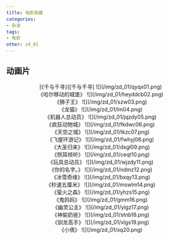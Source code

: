 ```yaml
---
title: 电影收藏
categories:
- 杂读
tags:
- 电影
other: zd_01
---
```


## 动画片 ##


<div align="center">[《千与千寻》][千与千寻]
![](/img/zd_01/qyqx01.png)</div>
<div align="center">《哈尔移动的城堡》
![](/img/zd_01/heyddcb02.png)</div>
<div align="center">《狮子王》
![](/img/zd_01/szw03.png)</div>
<div align="center">《龙猫》
![](/img/zd_01/lm04.png)</div>
<div align="center">《机器人总动员》
![](/img/zd_01/jqzdy05.png)</div>
<div align="center">《疯狂动物城》
![](/img/zd_01/fkdwc06.png)</div>
<div align="center">《天空之城》
![](/img/zd_01/tkzc07.png)</div>
<div align="center">《飞屋环游记》
![](/img/zd_01/fwhyj08.png)</div>
<div align="center">《大圣归来》
![](/img/zd_01/dsgl09.png)</div>
<div align="center">《侧耳倾听》
![](/img/zd_01/ceqt10.png)</div>
<div align="center">《玩具总动员》
![](/img/zd_01/wjzdy11.png)</div>
<div align="center">《你的名字。》
![](/img/zd_01/ndmz12.png)</div>
<div align="center">《冰雪奇缘》
![](/img/zd_01/bxqy13.png)</div>
<div align="center">《秒速五厘米》
![](/img/zd_01/mswlm14.png)</div>
<div align="center">《萤火之森》
![](/img/zd_01/yhzs15.png)</div>
<div align="center">《鬼妈妈》
![](/img/zd_01/gmm16.png)</div>
<div align="center">《幽灵公主》
![](/img/zd_01/ylgz17.png)</div>
<div align="center">《神偷奶爸》
![](/img/zd_01/stnb18.png)</div>
<div align="center">《驯龙高手》
![](/img/zd_01/xlgs19.png)</div>
<div align="center">《小倩》
![](/img/zd_01/xq20.png)</div>


[千与千寻]: ./  '10岁的少女千寻与父母一起从都市搬家到了乡下。没想到在搬家的途中，一家人发生了意外。他们进入了汤屋老板魔女控制的奇特世界——在那里不劳动的人将会被变成动物。千寻的爸爸妈妈因贪吃变成了猪，千寻为了救爸爸妈妈经历了很多磨难，在期间她遇见了白龙，一个既聪明又冷酷的少年，在经历了很多事情之后，千寻最后救出了爸爸妈妈，拯救了白龙。'